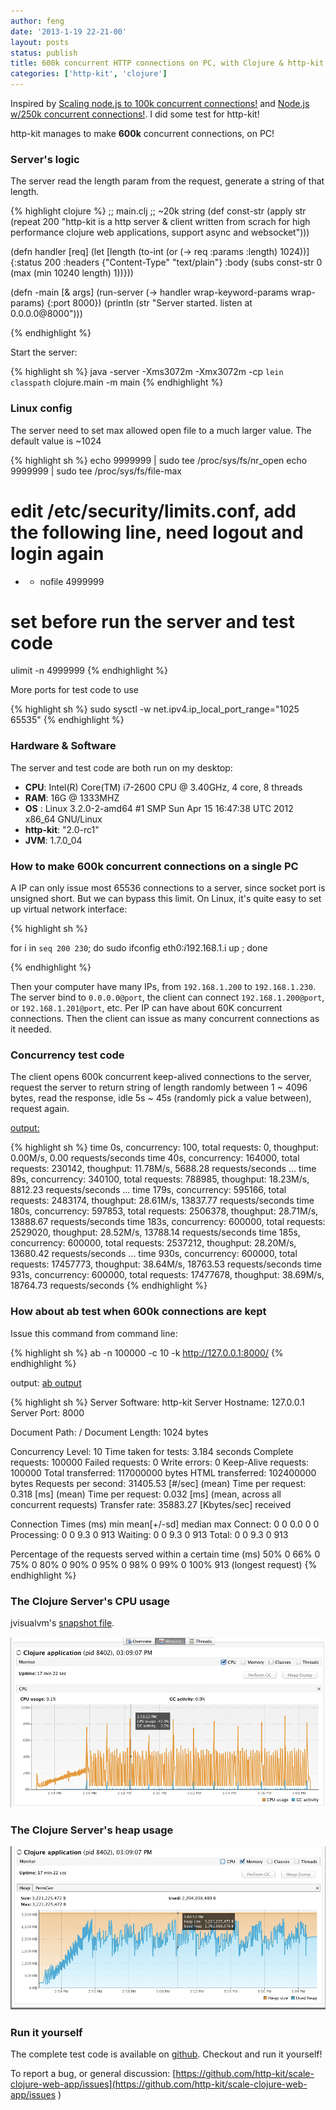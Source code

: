 ```yaml
---
author: feng
date: '2013-1-19 22-21-00'
layout: posts
status: publish
title: 600k concurrent HTTP connections on PC, with Clojure & http-kit
categories: ['http-kit', 'clojure']
---
```


Inspired by [Scaling node.js to 100k concurrent connections!](http://blog.caustik.com/2012/04/08/scaling-node-js-to-100k-concurrent-connections/) and [Node.js w/250k concurrent connections!](http://blog.caustik.com/2012/04/10/node-js-w250k-concurrent-connections/). I did some test for http-kit!

http-kit manages to make **600k** concurrent connections, on PC!

### Server's logic

The server read the length param from the request, generate a string of that length.

{% highlight clojure %}
;; main.clj
;; ~20k string
(def const-str (apply str (repeat 200 "http-kit is a http server & client written from scrach for high performance clojure web applications, support async and websocket")))

(defn handler [req]
  (let [length (to-int (or (-> req :params :length) 1024))]
    {:status 200
     :headers {"Content-Type" "text/plain"}
     :body (subs const-str 0 (max (min 10240 length) 1))}))

(defn -main [& args]
  (run-server (-> handler wrap-keyword-params wrap-params)
              {:port 8000})
  (println (str "Server started. listen at 0.0.0.0@8000")))

{% endhighlight %}

Start the server:

{% highlight sh %}
java -server -Xms3072m -Xmx3072m -cp `lein classpath` clojure.main -m main
{% endhighlight %}


### Linux config

The server need to set max allowed open file to a much larger value. The default value is ~1024

{% highlight sh %}
echo 9999999 | sudo tee /proc/sys/fs/nr_open
echo 9999999 | sudo tee /proc/sys/fs/file-max

# edit /etc/security/limits.conf, add the following line, need logout and login again
* - nofile 4999999

# set before run the server and test code
ulimit -n 4999999
{% endhighlight %}

More ports for test code to use

{% highlight sh %}
sudo sysctl -w net.ipv4.ip_local_port_range="1025 65535"
{% endhighlight %}

### Hardware & Software

The server and test code are both run on my desktop:

* **CPU**: Intel(R) Core(TM) i7-2600 CPU @ 3.40GHz, 4 core, 8 threads
* **RAM**: 16G @ 1333MHZ
* **OS** : Linux 3.2.0-2-amd64 #1 SMP Sun Apr 15 16:47:38 UTC 2012 x86_64 GNU/Linux
* **http-kit**: "2.0-rc1"
* **JVM**: 1.7.0_04

### How to make 600k concurrent connections on a single PC

A IP can only issue most 65536 connections to a server, since socket port is unsigned short. But we can bypass this limit.
On Linux, it's quite easy to set up virtual network interface:

{% highlight sh %}

for i in `seq 200 230`; do sudo ifconfig eth0:$i 192.168.1.$i up ; done

{% endhighlight %}

Then your computer have many IPs, from `192.168.1.200` to `192.168.1.230`. The server bind to `0.0.0.0@port`, the client can connect
`192.168.1.200@port`, or `192.168.1.201@port`, etc. Per IP can have about 60K concurrent connections. Then the client can issue as many concurrent connections as it needed.

### Concurrency test code

The client opens 600k concurrent keep-alived connections to the server, request the server to return string of length randomly between 1 ~ 4096 bytes, read the response, idle 5s ~ 45s (randomly pick a value between), request again.


[output:](blog/600k/test_output)

{% highlight sh %}
time 0s, concurrency: 100, total requests: 0, thoughput: 0.00M/s, 0.00 requests/seconds
time 40s, concurrency: 164000, total requests: 230142, thoughput: 11.78M/s, 5688.28 requests/seconds
...
time 89s, concurrency: 340100, total requests: 788985, thoughput: 18.23M/s, 8812.23 requests/seconds
...
time 179s, concurrency: 595166, total requests: 2483174, thoughput: 28.61M/s, 13837.77 requests/seconds
time 180s, concurrency: 597853, total requests: 2506378, thoughput: 28.71M/s, 13888.67 requests/seconds
time 183s, concurrency: 600000, total requests: 2529020, thoughput: 28.52M/s, 13788.14 requests/seconds
time 185s, concurrency: 600000, total requests: 2537212, thoughput: 28.20M/s, 13680.42 requests/seconds
...
time 930s, concurrency: 600000, total requests: 17457773, thoughput: 38.64M/s, 18763.53 requests/seconds
time 931s, concurrency: 600000, total requests: 17477678, thoughput: 38.69M/s, 18764.73 requests/seconds
{% endhighlight %}

### How about ab test when 600k connections are kept

Issue this command from command line:

{% highlight sh %}
ab -n 100000 -c 10 -k http://127.0.0.1:8000/
{% endhighlight %}

output: [ab output](blog/600k/ab_results)

{% highlight sh %}
Server Software:        http-kit
Server Hostname:        127.0.0.1
Server Port:            8000

Document Path:          /
Document Length:        1024 bytes

Concurrency Level:      10
Time taken for tests:   3.184 seconds
Complete requests:      100000
Failed requests:        0
Write errors:           0
Keep-Alive requests:    100000
Total transferred:      117000000 bytes
HTML transferred:       102400000 bytes
Requests per second:    31405.53 [#/sec] (mean)
Time per request:       0.318 [ms] (mean)
Time per request:       0.032 [ms] (mean, across all concurrent requests)
Transfer rate:          35883.27 [Kbytes/sec] received

Connection Times (ms)
              min  mean[+/-sd] median   max
Connect:        0    0   0.0      0       0
Processing:     0    0   9.3      0     913
Waiting:        0    0   9.3      0     913
Total:          0    0   9.3      0     913

Percentage of the requests served within a certain time (ms)
  50%      0
  66%      0
  75%      0
  80%      0
  90%      0
  95%      0
  98%      0
  99%      0
 100%    913 (longest request)
{% endhighlight %}

### The Clojure Server's CPU usage

jvisualvm's [snapshot file](blog/600k/jvisualvm_snapshort.apps).

[![cpu usage](blog/600k/cpu.png)](blog/600k/cpu.png)

### The Clojure Server's heap usage

[![heap memory usage](blog/600k/heap_usage.png)](blog/600k/heap_usage.png)

### Run it yourself

The complete test code is available on [github](https://github.com/http-kit/scale-clojure-web-app). Checkout and run it yourself!

To report a bug, or general discussion: [https://github.com/http-kit/scale-clojure-web-app/issues](https://github.com/http-kit/scale-clojure-web-app/issues
)
